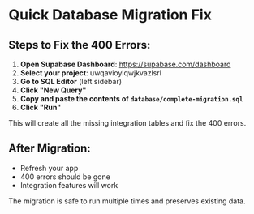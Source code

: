 # Quick Database Migration Fix

## Steps to Fix the 400 Errors:

1. **Open Supabase Dashboard**: https://supabase.com/dashboard
2. **Select your project**: uwqavioyiqwjkvazlsrl
3. **Go to SQL Editor** (left sidebar)
4. **Click "New Query"**
5. **Copy and paste the contents of `database/complete-migration.sql`**
6. **Click "Run"**

This will create all the missing integration tables and fix the 400 errors.

## After Migration:
- Refresh your app
- 400 errors should be gone
- Integration features will work

The migration is safe to run multiple times and preserves existing data.
